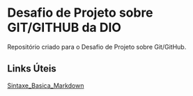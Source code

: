 # Desafio de Projeto sobre GIT/GITHUB da DIO
Repositório criado para o Desafio de Projeto sobre Git/GitHub.
## Links Úteis
[Sintaxe_Basica_Markdown](https://www.markdownguide.org/basic-syntax/)
